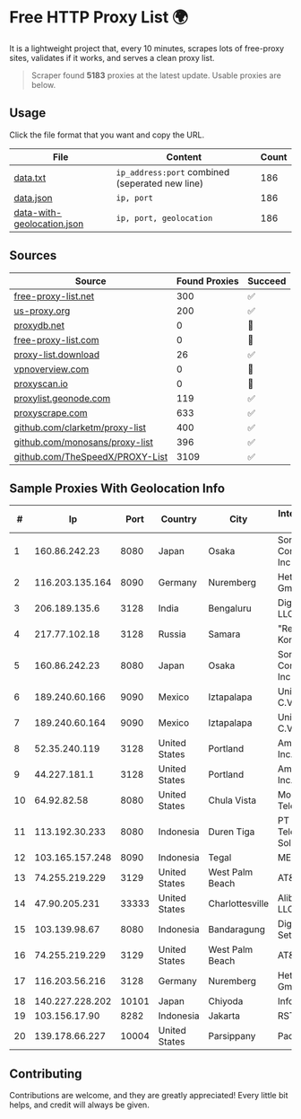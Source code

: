 
# Free HTTP Proxy List 🌍

It is a lightweight project that, every 10 minutes, scrapes lots of free-proxy sites, validates if it works, and serves a clean proxy list.


> Scraper found **5183** proxies at the latest update. Usable proxies are below.

## Usage

Click the file format that you want and copy the URL.


|File|Content|Count|
|----|-------|-----|
|[data.txt](https://raw.githubusercontent.com/themiralay/Proxy-List-World/master/data.txt)|`ip_address:port` combined (seperated new line)|186|
|[data.json](https://raw.githubusercontent.com/themiralay/Proxy-List-World/master/data.json)|`ip, port`|186|
|[data-with-geolocation.json](https://raw.githubusercontent.com/themiralay/Proxy-List-World/master/data-with-geolocation.json)|`ip, port, geolocation`|186|

## Sources

|Source|Found Proxies|Succeed|
|------|-------------|-------|
|[free-proxy-list.net](https://free-proxy-list.net)|300|✅|
|[us-proxy.org](https://www.us-proxy.org)|200|✅|
|[proxydb.net](http://proxydb.net)|0|🚫|
|[free-proxy-list.com](https://free-proxy-list.com/?page=&port=&type%5B%5D=http&type%5B%5D=https&up_time=0&search=Search)|0|🚫|
|[proxy-list.download](https://www.proxy-list.download/HTTP)|26|✅|
|[vpnoverview.com](https://vpnoverview.com/privacy/anonymous-browsing/free-proxy-servers)|0|🚫|
|[proxyscan.io](https://www.proxyscan.io)|0|🚫|
|[proxylist.geonode.com](https://proxylist.geonode.com/api/proxy-list?limit=300&page=1&sort_by=lastChecked&sort_type=desc&protocols=http,https)|119|✅|
|[proxyscrape.com](https://api.proxyscrape.com/v2/?request=displayproxies&protocol=http&timeout=10000&country=all&ssl=all&anonymity=all)|633|✅|
|[github.com/clarketm/proxy-list](https://raw.githubusercontent.com/clarketm/proxy-list/master/proxy-list-raw.txt)|400|✅|
|[github.com/monosans/proxy-list](https://raw.githubusercontent.com/monosans/proxy-list/main/proxies/http.txt)|396|✅|
|[github.com/TheSpeedX/PROXY-List](https://raw.githubusercontent.com/TheSpeedX/PROXY-List/master/http.txt)|3109|✅|


## Sample Proxies With Geolocation Info

|#|Ip|Port|Country|City|Internet Service Provider|
|-|--|----|-------|----|-------------------------|
|1|160.86.242.23|8080|Japan|Osaka|Sony Network Communications Inc|
|2|116.203.135.164|8090|Germany|Nuremberg|Hetzner Online GmbH|
|3|206.189.135.6|3128|India|Bengaluru|DigitalOcean, LLC|
|4|217.77.102.18|3128|Russia|Samara|"Region Svyaz Konsalt" LLC|
|5|160.86.242.23|8080|Japan|Osaka|Sony Network Communications Inc|
|6|189.240.60.166|9090|Mexico|Iztapalapa|Uninet S.A. de C.V.|
|7|189.240.60.164|9090|Mexico|Iztapalapa|Uninet S.A. de C.V.|
|8|52.35.240.119|3128|United States|Portland|Amazon.com, Inc.|
|9|44.227.181.1|3128|United States|Portland|Amazon.com, Inc.|
|10|64.92.82.58|8080|United States|Chula Vista|Momentum Telecom, Inc.|
|11|113.192.30.233|8080|Indonesia|Duren Tiga|PT Indo Telemedia Solusi|
|12|103.165.157.248|8090|Indonesia|Tegal|MEGADATA-ISP|
|13|74.255.219.229|3129|United States|West Palm Beach|AT&T Corp.|
|14|47.90.205.231|33333|United States|Charlottesville|Alibaba.com LLC|
|15|103.139.98.67|8080|Indonesia|Bandaragung|Digital Network Setiawan|
|16|74.255.219.229|3129|United States|West Palm Beach|AT&T Corp.|
|17|116.203.56.216|3128|Germany|Nuremberg|Hetzner Online GmbH|
|18|140.227.228.202|10101|Japan|Chiyoda|InfoSphere|
|19|103.156.17.90|8282|Indonesia|Jakarta|RSTNET|
|20|139.178.66.227|10004|United States|Parsippany|Packet Host, Inc.|



## Contributing

Contributions are welcome, and they are greatly appreciated! Every
little bit helps, and credit will always be given.

